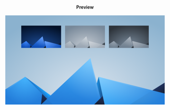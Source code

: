 <div align="center">
  <h4>Preview</h4>
  <img src="shards-preview.png?raw=true" alt="Shards Wallpaper">
</div>
